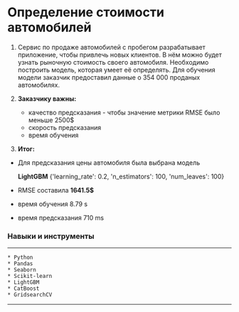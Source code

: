 # Определение стоимости автомобилей

1. Сервис по продаже автомобилей с пробегом разрабатывает приложение, чтобы привлечь новых клиентов. 
В нём можно будет узнать рыночную стоимость своего автомобиля. 
Необходимо построить модель, которая умеет её определять. 
Для обучения модели заказчик предоставил данные о 354 000 проданых автомобилях.

2. **Заказчику важны:**

    - качество предсказания - чтобы значение метрики RMSE было меньше 2500$
    - скорость предсказания
    - время обучения
    
3. **Итог:**
- Для предсказания цены автомобиля была выбрана модель

    **LightGBM** {'learning_rate': 0.2, 'n_estimators': 100, 'num_leaves': 100}
- RMSE составила **1641.5$**
- время обучения 8.79 s
- время предсказания 710 ms

### Навыки и инструменты
------------------
    * Python
    * Pandas
    * Seaborn
    * Scikit-learn
    * LightGBM
    * CatBoost
    * GridsearchCV
------------------    

